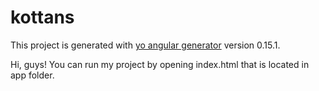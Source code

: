 # kottans

This project is generated with [yo angular generator](https://github.com/yeoman/generator-angular)
version 0.15.1.


Hi, guys! 
You can run my project by opening index.html that is located in app folder.
